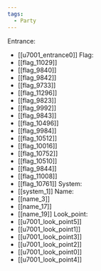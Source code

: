 ```yaml
---
tags:
  - Party
---
```

Entrance:
- [[u7001_entrance0]]
Flag:
- [[flag_11029]]
- [[flag_9840]]
- [[flag_9842]]
- [[flag_9733]]
- [[flag_11296]]
- [[flag_9823]]
- [[flag_9992]]
- [[flag_9843]]
- [[flag_10496]]
- [[flag_9984]]
- [[flag_10512]]
- [[flag_10016]]
- [[flag_10752]]
- [[flag_10510]]
- [[flag_9844]]
- [[flag_11008]]
- [[flag_10761]]
System:
- [[system_1]]
Name:
- [[name_3]]
- [[name_17]]
- [[name_19]]
Look_point:
- [[u7001_look_point5]]
- [[u7001_look_point1]]
- [[u7001_look_point3]]
- [[u7001_look_point2]]
- [[u7001_look_point0]]
- [[u7001_look_point4]]
